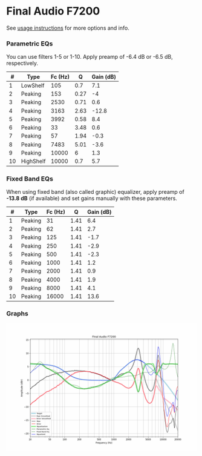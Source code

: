 # Final Audio F7200
See [usage instructions](https://github.com/jaakkopasanen/AutoEq#usage) for more options and info.

### Parametric EQs
You can use filters 1-5 or 1-10. Apply preamp of -6.4 dB or -6.5 dB, respectively.

|   # | Type      |   Fc (Hz) |    Q |   Gain (dB) |
|-----|-----------|-----------|------|-------------|
|   1 | LowShelf  |       105 | 0.7  |         7.1 |
|   2 | Peaking   |       153 | 0.27 |        -4   |
|   3 | Peaking   |      2530 | 0.71 |         0.6 |
|   4 | Peaking   |      3163 | 2.63 |       -12.8 |
|   5 | Peaking   |      3992 | 0.58 |         8.4 |
|   6 | Peaking   |        33 | 3.48 |         0.6 |
|   7 | Peaking   |        57 | 1.94 |        -0.3 |
|   8 | Peaking   |      7483 | 5.01 |        -3.6 |
|   9 | Peaking   |     10000 | 6    |         1.3 |
|  10 | HighShelf |     10000 | 0.7  |         5.7 |

### Fixed Band EQs
When using fixed band (also called graphic) equalizer, apply preamp of **-13.8 dB** (if available) and set gains manually with these parameters.

|   # | Type    |   Fc (Hz) |    Q |   Gain (dB) |
|-----|---------|-----------|------|-------------|
|   1 | Peaking |        31 | 1.41 |         6.4 |
|   2 | Peaking |        62 | 1.41 |         2.7 |
|   3 | Peaking |       125 | 1.41 |        -1.7 |
|   4 | Peaking |       250 | 1.41 |        -2.9 |
|   5 | Peaking |       500 | 1.41 |        -2.3 |
|   6 | Peaking |      1000 | 1.41 |         1.2 |
|   7 | Peaking |      2000 | 1.41 |         0.9 |
|   8 | Peaking |      4000 | 1.41 |         1.9 |
|   9 | Peaking |      8000 | 1.41 |         4.1 |
|  10 | Peaking |     16000 | 1.41 |        13.6 |

### Graphs
![](./Final%20Audio%20F7200.png)
